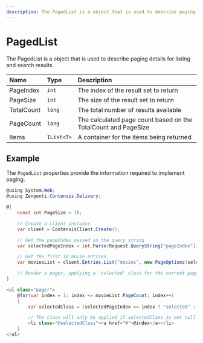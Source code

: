 ```yaml
---
description: The PagedList is a object that is used to describe paging details for listing and search results.
---
```


# PagedList

The PagedList is a object that is used to describe paging details for listing and search results.

| Name | Type | Description |
| :--- | :--- | :---------- |
| PageIndex | `int` | The index of the result set to return |
| PageSize | `int` | The size of the result set to return |
| TotalCount | `long` | The total number of results available |
| PageCount | `long` | The calculated page count based on the TotalCount and PageSize |
| Items | `IList<T>` | A container for the items being returned |

## Example

The `PagedList` properties provide the information required to implement paging.

```cs
@using System.Web;
@using Zengenti.Contensis.Delivery;

@{
    const int PageSize = 10;

    // Create a client instance 
    var client = ContensisClient.Create();

    // Get the pageIndex passed on the query string
    var selectedPageIndex = int.Parse(Request.QueryString["pageIndex"]);

    // Get the first 10 movie entries
    var moviesList = client.Entries.List("movies", new PageOptions(selectedPageIndex, PageSize));

    // Render a pager, applying a 'selected' class for the current page
}

<ul class="pager">
    @for(var index = 1; index <= movieList.PageCount; index++)
    {
        var selectedClass = (selectedPageIndex == index ? "selected" : null);

        // The class will only be applied if selectedClass is not null
        <li class="@selectedClass"><a href="#">@index</a></li>
    }
</ul>
```
